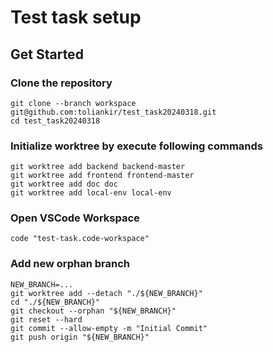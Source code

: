 # Test task setup

## Get Started

### Clone the repository
```shell
git clone --branch workspace git@github.com:toliankir/test_task20240318.git
cd test_task20240318
```

### Initialize worktree by execute following commands
```shell
git worktree add backend backend-master
git worktree add frontend frontend-master
git worktree add doc doc
git worktree add local-env local-env
```

### Open VSCode Workspace
```shell
code "test-task.code-workspace"
```

### Add new orphan branch

```shell
NEW_BRANCH=...
git worktree add --detach "./${NEW_BRANCH}"
cd "./${NEW_BRANCH}"
git checkout --orphan "${NEW_BRANCH}"
git reset --hard
git commit --allow-empty -m "Initial Commit"
git push origin "${NEW_BRANCH}"
```